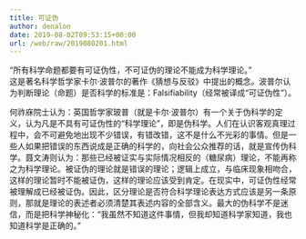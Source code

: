 ```yaml
---
title: 可证伪
author: denalon
date: 2019-08-02T09:53:15+00:00
url: /web/raw/2019080201.html
---
```



“所有科学命题都要有可证伪性，不可证伪的理论不能成为科学理论。”   
这是著名科学哲学家卡尔·波普尔的著作《猜想与反驳》中提出的概念。波普尔认为判断理论（命题）是否科学的标准是：Falsifiability（经常被译成“可证伪性”）。

何祚庥院士认为：英国哲学家玻普（就是卡尔·波普尔）有一个关于伪科学的定义，认为凡是不具有可证伪性的“科学理论”，即是伪科学。人们在认识客观真理过程中，会不可避免地出现不少错误，有错改错，这不是什么不光彩的事情。但是一些人如果把错误的东西说成是正确的科学的，向社会公众推荐的话，就是宣传伪科学。聂文涛则认为：那些已经被证实与实际情况相反的（糖尿病）理论，不能再称之为科学理论。被证伪的理论就是错误的理论；逻辑上成立，与临床现象相吻合，这样的理论暂时不能被证伪，这样的理论应该受到肯定。在现实中，可证伪性经常被理解成已经被证伪。因此，区分理论是否符合科学理论表达方式应该是另一条原则，那就是理论的表述者必须清楚其表述内容的全部含义。最大的伪科学不是迷信，而是把科学神秘化：“我虽然不知道这件事情，但我却知道科学家知道，我也知道科学是正确的。”